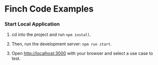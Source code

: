 # Finch Code Examples

### Start Local Application

1. cd into the project and run `npm install`.

1. Then, run the development server: `npm run start`.

1. Open [http://localhost:3000](http://localhost:3000) with your browser and select a use case to test.
